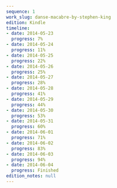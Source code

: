 ```yaml
---
sequence: 1
work_slug: danse-macabre-by-stephen-king
edition: Kindle
timeline:
- date: 2014-05-23
  progress: 7%
- date: 2014-05-24
  progress: 11%
- date: 2014-05-25
  progress: 22%
- date: 2014-05-26
  progress: 25%
- date: 2014-05-27
  progress: 28%
- date: 2014-05-28
  progress: 41%
- date: 2014-05-29
  progress: 44%
- date: 2014-05-30
  progress: 53%
- date: 2014-05-31
  progress: 60%
- date: 2014-06-01
  progress: 71%
- date: 2014-06-02
  progress: 83%
- date: 2014-06-03
  progress: 94%
- date: 2014-06-04
  progress: Finished
edition_notes: null
---
```



